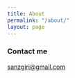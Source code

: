 ```yaml
---
title: About
permalink: "/about/"
layout: page
---
```


### Contact me

[sanzgiri@gmail.com](mailto:sanzgiri@gmail.com)
